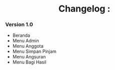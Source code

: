 <h1 align="center">Changelog :</h1>

### Version 1.0

- Beranda
- Menu Admin
- Menu Anggota
- Menu Simpan Pinjam
- Menu Angsuran
- Menu Bagi Hasil
